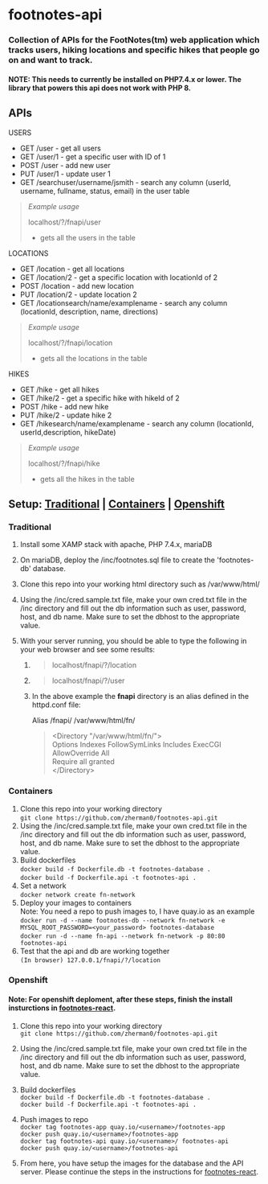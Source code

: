 # footnotes-api

### Collection of APIs for the FootNotes(tm) web application which tracks users, hiking locations and specific hikes that people go on and want to track.

#### **NOTE:** This needs to currently be installed on PHP7.4.x or lower. The library that powers this api does not work with PHP 8.

## APIs

USERS

- GET /user - get all users
- GET /user/1 - get a specific user with ID of 1
- POST /user - add new user
- PUT /user/1 - update user 1
- GET /searchuser/username/jsmith - search any column (userId, username, fullname, status, email) in the user table

> _Example usage_
>
> localhost/?/fnapi/user
>
> - gets all the users in the table

LOCATIONS

- GET /location - get all locations
- GET /location/2 - get a specific location with locationId of 2
- POST /location - add new location
- PUT /location/2 - update location 2
- GET /locationsearch/name/examplename - search any column (locationId, description, name, directions)

> _Example usage_
>
> localhost/?/fnapi/location
>
> - gets all the locations in the table

HIKES

- GET /hike - get all hikes
- GET /hike/2 - get a specific hike with hikeId of 2
- POST /hike - add new hike
- PUT /hike/2 - update hike 2
- GET /hikesearch/name/examplename - search any column (locationId, userId,description, hikeDate)

> _Example usage_
>
> localhost/?/fnapi/hike
>
> - gets all the hikes in the table

## Setup: [Traditional](#traditional) | [Containers](#containers) | [Openshift](#openshift)

### Traditional

1. Install some XAMP stack with apache, PHP 7.4.x, mariaDB
2. On mariaDB, deploy the /inc/footnotes.sql file to create the 'footnotes-db' database.
3. Clone this repo into your working html directory such as /var/www/html/
4. Using the /inc/cred.sample.txt file, make your own cred.txt file in the /inc directory and fill out the db information such as user, password, host, and db name. Make sure to set the dbhost to the appropriate value.
5. With your server running, you should be able to type the following in your web browser and see some results:

   1. > localhost/fnapi/?/location

   2. > localhost/fnapi/?/user
   3. In the above example the **fnapi** directory is an alias defined in the httpd.conf file:

      Alias /fnapi/ /var/www/html/fn/

      > <Directory "/var/www/html/fn/"><br/>
      > Options Indexes FollowSymLinks Includes ExecCGI<br/>
      > AllowOverride All<br/>
      > Require all granted<br/>
      > <\/Directory>

### Containers

1. Clone this repo into your working directory<br/>
   `git clone https://github.com/zherman0/footnotes-api.git`
2. Using the /inc/cred.sample.txt file, make your own cred.txt file in the /inc directory and fill out the db information such as user, password, host, and db name. Make sure to set the dbhost to the appropriate value.
3. Build dockerfiles<br/>
   `docker build -f Dockerfile.db -t footnotes-database .`<br/>
   `docker build -f Dockerfile.api -t footnotes-api .`
4. Set a network<br/>
   `docker network create fn-network`
5. Deploy your images to containers<br/>
   Note: You need a repo to push images to, I have quay.io as an example
   `docker run -d --name footnotes-db --network fn-network -e MYSQL_ROOT_PASSWORD=<your_password> footnotes-database`<br/>
   `docker run -d --name fn-api --network fn-network -p 80:80 footnotes-api`
6. Test that the api and db are working together<br/>
   `(In browser) 127.0.0.1/fnapi/?/location`

### Openshift

#### Note: For openshift deploment, after these steps, finish the install insturctions in [footnotes-react](zherman/footnotes-react).

1. Clone this repo into your working directory<br/>
   `git clone https://github.com/zherman0/footnotes-api.git`
2. Using the /inc/cred.sample.txt file, make your own cred.txt file in the /inc directory and fill out the db information such as user, password, host, and db name. Make sure to set the dbhost to the appropriate value.
3. Build dockerfiles<br/>
   `docker build -f Dockerfile.db -t footnotes-database .`<br/>
   `docker build -f Dockerfile.api -t footnotes-api .`<br/>
4. Push images to repo<br/>
   `docker tag footnotes-app quay.io/<username>/footnotes-app`<br/>
   `docker push quay.io/<username>/footnotes-app`<br/>
   `docker tag footnotes-api quay.io/<username>/ footnotes-api`<br/>
   `docker push quay.io/<username>/footnotes-api`<br/>

5. From here, you have setup the images for the database and the API server. Please continue the steps in the instructions for [footnotes-react](zherman/footnotes-react).
